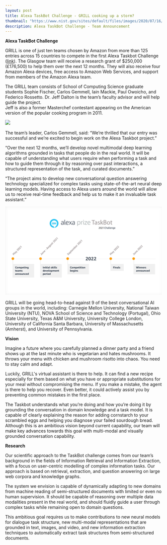 ```yaml
---
layout: post
title: Alexa TaskBot Challenge - GRILL cooking up a storm?
thumbnail: "https://www.nist.gov/sites/default/files/images/2020/07/16/newlogo.png"
description: Alexa TaskBot Challenge - Team Announcement 
---
```


<strong>Alexa TaskBot Challenge</strong>

GRILL is one of just ten teams chosen by Amazon from more than 125 entries across 15 countries to 
compete in the first Alexa Taskbot Challenge (<a href="https://www.amazon.science/academic-engagements/ten-university-teams-selected-to-participate-in-alexa-prize-taskbot-challenge">link</a>). 
The Glasgow team will receive a research grant of $250,000 (£176,500) to 
help them over the next 12 months. They will also receive four Amazon Alexa devices, free access to Amazon Web Services, 
and support from members of the Amazon Alexa team. 

The GRILL team consists of School of Computing Science graduate students Sophie Fischer, Carlos Gemmell, Iain Mackie, 
Paul Owoicho, and Federico Rossetto. Dr. Jeff Dalton is the team’s faculty advisor and will help guide the project.  
Jeff is also a former Masterchef contestant appearing on the American version of the popular cooking program in 2011.

<img src="../assets/img/alexa_team.jpeg">

The team’s leader, Carlos Gemmell, said: “We’re thrilled that our entry was successful and we’re excited to begin work 
on the Alexa Taskbot project.” 
 
“Over the next 12 months, we’ll develop novel multimodal deep learning algorithms grounded in tasks that people do in 
the real world. It will be capable of understanding what users require when performing a task and how to guide them 
through it by reasoning over past interactions, a structured representation of the task, and curated documents.” 
 
“The project aims to develop new conversational question answering technology specialized for complex tasks using 
state-of-the-art neural deep learning models. Having access to Alexa users around the world will allow us to receive 
real-time feedback and help us to make it an invaluable task assistant.”

<img src="../assets/img/alexa_timeline.png">

GRILL will be going head-to-head against 9 of the best conversational AI groups in the world, including: Carnegie Mellon University,
National Taiwan University (NTU), NOVA School of Science and Technology (Portugal), Ohio State University,
Texas A&M University, University College London, University of California Santa Barbara, University of Massachusetts (Amherst), 
and University of Pennsylvania.

<strong>Vision</strong>

Imagine a future where you carefully planned a dinner party and
a friend shows up at the last minute who is vegetarian and hates
mushrooms. It throws your menu with chicken and mushroom
risotto into chaos. You need to stay calm and adapt. 

Luckily, GRILL's virtual assistant is there to help. 
It can find a new recipe especially for them
based on what you have or appropriate substitutions for your meal
without compromising the menu. If you make a mistake, the agent
is there to help you recover. Even better, it could actively assist
you by preventing common mistakes in the first place. 

The Taskbot understands what you’re doing and how you’re doing it by grounding 
the conversation in domain knowledge and a task model. It is
capable of clearly explaining the reason for adding cornstarch to
your scrambled eggs and helping you diagnose your failed sourdough bread. 
Although this is an ambitious vision beyond current
capability, our team will make key advances towards this goal with
multi-modal and visually grounded conversation capability.

<strong>Research</strong>

Our scientific approach to the TaskBot challenge comes from our team’s background in the fields of Information Retrieval 
and Information Extraction, with a focus on user-centric modelling of complex information tasks. 
Our approach is based on retrieval, extraction, and question answering on large web corpora and knowledge graphs.

The system we envision is capable of dynamically adapting to new
domains from machine reading of semi-structured documents with
limited or even no human supervision. It should be capable of reasoning over multiple data modalities present in the real world, and
should fluidly guide a user through complex tasks while remaining
open to domain questions. 

This ambitious goal requires us to make
contributions to new neural models for dialogue task structure, new
multi-modal representations that are grounded in text, images, and
video, and new information extraction techniques to automatically
extract task structures from semi-structured documents.

